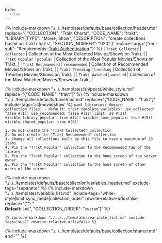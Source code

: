 ```yaml
---
hide:
  - toc
---
```

{%
    include-markdown "./../../templates/defaults/base/collection/header.md"
    replace='{
        "COLLECTION": "Trakt Charts", 
        "CODE_NAME": "trakt",
        "LIBRARY_TYPE": "Movie, Show", 
        "DESCRIPTION": "create collections based on Trakt charts",
        "SECTION_NUMBER": "020"
    }'
    replace-tags='{"rec-sub": "Requirements: [Trakt Authentication](../../../../../config/trakt)."}'
%}
| `Trakt Collected`   | `collected`   | Collection of the Most Collected Movies/Shows on Trakt. |
| `Trakt Popular`     | `popular`     | Collection of the Most Popular Movies/Shows on Trakt.   |
| `Trakt Recommended` | `recommended` | Collection of Recommended Movies/Shows on Trakt.        |
| `Trakt Trending`    | `trending`    | Collection of Trending Movies/Shows on Trakt.           |
| `Trakt Watched`     | `watched`     | Collection of the Most Watched Movies/Shows on Trakt.   |

{% include-markdown "./../../templates/snippets/white_style.md" replace='{"CODE_NAME": "trakt"}' %}
{% include-markdown "./../../templates/defaults/base/mid.md" replace='{"CODE_NAME": "trakt"}' include-tags='all|movie|show' %}
    ```yaml
    libraries:
      Movies:
        collection_files:
          - default: trakt
            template_variables:
              use_collected: false #(1)!
              use_recommended: false #(2)!
              limit: 20 #(3)!
              visible_library_popular: true #(4)!
              visible_home_popular: true #(5)!
              visible_shared_popular: true #(6)!
    ```

    1. Do not create the "Trakt Collected" collection
    2. Do not create the "Trakt Recommended" collection
    3. Change all collections built by this file to have a maximum of 20 items
    4. Pin the "Trakt Popular" collection to the Recommended tab of the library
    5. Pin the "Trakt Popular" collection to the home screen of the server owner
    6. Pin the "Trakt Popular" collection to the home screen of other users of the server

{% include-markdown "./../../templates/defaults/base/collection/variables_header.md" exclude-tags="separator" %}
    {%
        include-markdown "./../../templates/variable_list.md"
        include-tags="white-style|limit|sync_mode|collection_order"
        rewrite-relative-urls=false
        replace='{"<!--limit-extra-->": "<br>**Default:** `100`", "COLLECTION_ORDER": "`custom`"}'
    %}

    {% include-markdown "./../../templates/variable_list.md" include-tags="sup1" rewrite-relative-urls=false %}

{% include-markdown "./../../templates/defaults/base/collection/shared.md" end="<!--separator-variables-->" %}
